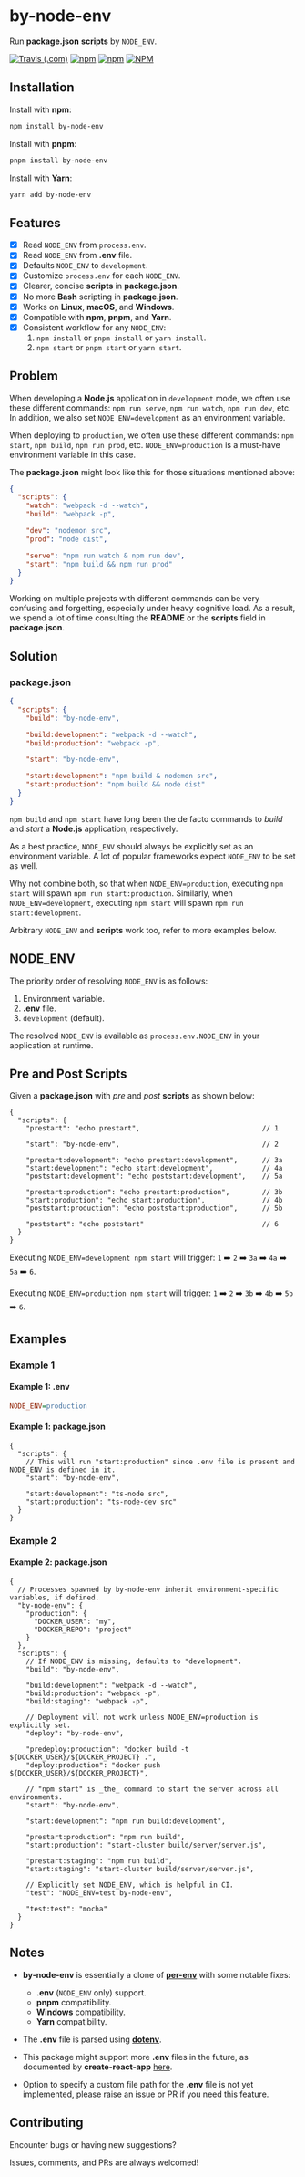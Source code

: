 # by-node-env

Run **package.json** **scripts** by `NODE_ENV`.

[![Travis (.com)](https://img.shields.io/travis/com/shian15810/by-node-env.svg)](https://travis-ci.com/shian15810/by-node-env)
[![npm](https://img.shields.io/npm/v/by-node-env.svg)](https://www.npmjs.com/package/by-node-env)
[![npm](https://img.shields.io/npm/dw/by-node-env.svg)](https://npm-stat.com/charts.html?package=by-node-env)
[![NPM](https://img.shields.io/npm/l/by-node-env.svg)](https://choosealicense.com/licenses/mit/)

## Installation

Install with **npm**:

```sh
npm install by-node-env
```

Install with **pnpm**:

```sh
pnpm install by-node-env
```

Install with **Yarn**:

```sh
yarn add by-node-env
```

## Features

- [x] Read `NODE_ENV` from `process.env`.
- [x] Read `NODE_ENV` from **.env** file.
- [x] Defaults `NODE_ENV` to `development`.
- [x] Customize `process.env` for each `NODE_ENV`.
- [x] Clearer, concise **scripts** in **package.json**.
- [x] No more **Bash** scripting in **package.json**.
- [x] Works on **Linux**, **macOS**, and **Windows**.
- [x] Compatible with **npm**, **pnpm**, and **Yarn**.
- [x] Consistent workflow for any `NODE_ENV`:
  1. `npm install` or `pnpm install` or `yarn install`.
  2. `npm start` or `pnpm start` or `yarn start`.

## Problem

When developing a **Node.js** application in `development` mode, we often use these different commands: `npm run serve`, `npm run watch`, `npm run dev`, etc. In addition, we also set `NODE_ENV=development` as an environment variable.

When deploying to `production`, we often use these different commands: `npm start`, `npm build`, `npm run prod`, etc. `NODE_ENV=production` is a must-have environment variable in this case.

The **package.json** might look like this for those situations mentioned above:

```json
{
  "scripts": {
    "watch": "webpack -d --watch",
    "build": "webpack -p",

    "dev": "nodemon src",
    "prod": "node dist",

    "serve": "npm run watch & npm run dev",
    "start": "npm build && npm run prod"
  }
}
```

Working on multiple projects with different commands can be very confusing and forgetting, especially under heavy cognitive load. As a result, we spend a lot of time consulting the **README** or the **scripts** field in **package.json**.

## Solution

### package.json

```json
{
  "scripts": {
    "build": "by-node-env",

    "build:development": "webpack -d --watch",
    "build:production": "webpack -p",

    "start": "by-node-env",

    "start:development": "npm build & nodemon src",
    "start:production": "npm build && node dist"
  }
}
```

`npm build` and `npm start` have long been the de facto commands to *build* and *start* a **Node.js** application, respectively.

As a best practice, `NODE_ENV` should always be explicitly set as an environment variable. A lot of popular frameworks expect `NODE_ENV` to be set as well.

Why not combine both, so that when `NODE_ENV=production`, executing `npm start` will spawn `npm run start:production`. Similarly, when `NODE_ENV=development`, executing `npm start` will spawn `npm run start:development`.

Arbitrary `NODE_ENV` and **scripts** work too, refer to more examples below.

## NODE_ENV

The priority order of resolving `NODE_ENV` is as follows:

1. Environment variable.
2. **.env** file.
3. `development` (default).

The resolved `NODE_ENV` is available as `process.env.NODE_ENV` in your application at runtime.

## Pre and Post Scripts

Given a **package.json** with *pre* and *post* **scripts** as shown below:

```jsonc
{
  "scripts": {
    "prestart": "echo prestart",                              // 1

    "start": "by-node-env",                                   // 2

    "prestart:development": "echo prestart:development",      // 3a
    "start:development": "echo start:development",            // 4a
    "poststart:development": "echo poststart:development",    // 5a

    "prestart:production": "echo prestart:production",        // 3b
    "start:production": "echo start:production",              // 4b
    "poststart:production": "echo poststart:production",      // 5b

    "poststart": "echo poststart"                             // 6
  }
}
```

Executing `NODE_ENV=development npm start` will trigger: `1` :arrow_right: `2` :arrow_right: `3a` :arrow_right: `4a` :arrow_right: `5a` :arrow_right: `6`.

Executing `NODE_ENV=production npm start` will trigger: `1` :arrow_right: `2` :arrow_right: `3b` :arrow_right: `4b` :arrow_right: `5b` :arrow_right: `6`.

## Examples

### Example 1

#### Example 1: .env

```ini
NODE_ENV=production
```

#### Example 1: package.json

```jsonc
{
  "scripts": {
    // This will run "start:production" since .env file is present and NODE_ENV is defined in it.
    "start": "by-node-env",

    "start:development": "ts-node src",
    "start:production": "ts-node-dev src"
  }
}
```

### Example 2

#### Example 2: package.json

```jsonc
{
  // Processes spawned by by-node-env inherit environment-specific variables, if defined.
  "by-node-env": {
    "production": {
      "DOCKER_USER": "my",
      "DOCKER_REPO": "project"
    }
  },
  "scripts": {
    // If NODE_ENV is missing, defaults to "development".
    "build": "by-node-env",

    "build:development": "webpack -d --watch",
    "build:production": "webpack -p",
    "build:staging": "webpack -p",

    // Deployment will not work unless NODE_ENV=production is explicitly set.
    "deploy": "by-node-env",

    "predeploy:production": "docker build -t ${DOCKER_USER}/${DOCKER_PROJECT} .",
    "deploy:production": "docker push ${DOCKER_USER}/${DOCKER_PROJECT}",

    // "npm start" is _the_ command to start the server across all environments.
    "start": "by-node-env",

    "start:development": "npm run build:development",

    "prestart:production": "npm run build",
    "start:production": "start-cluster build/server/server.js",

    "prestart:staging": "npm run build",
    "start:staging": "start-cluster build/server/server.js",

    // Explicitly set NODE_ENV, which is helpful in CI.
    "test": "NODE_ENV=test by-node-env",

    "test:test": "mocha"
  }
}
```

## Notes

- **by-node-env** is essentially a clone of [**per-env**](https://www.npmjs.com/package/per-env) with some notable fixes:

  - **.env** (`NODE_ENV` only) support.
  - **pnpm** compatibility.
  - **Windows** compatibility.
  - **Yarn** compatibility.

- The **.env** file is parsed using [**dotenv**](https://www.npmjs.com/package/dotenv).

- This package might support more **.env** files in the future, as documented by **create-react-app** [here](https://facebook.github.io/create-react-app/docs/adding-custom-environment-variables#what-other-env-files-can-be-used).

- Option to specify a custom file path for the **.env** file is not yet implemented, please raise an issue or PR if you need this feature.

## Contributing

Encounter bugs or having new suggestions?

Issues, comments, and PRs are always welcomed!
